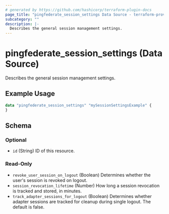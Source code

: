 ```yaml
---
# generated by https://github.com/hashicorp/terraform-plugin-docs
page_title: "pingfederate_session_settings Data Source - terraform-provider-pingfederate"
subcategory: ""
description: |-
  Describes the general session management settings.
---
```


# pingfederate_session_settings (Data Source)

Describes the general session management settings.

## Example Usage

```terraform
data "pingfederate_session_settings" "mySessionSettingsExample" {
}
```

<!-- schema generated by tfplugindocs -->
## Schema

### Optional

- `id` (String) ID of this resource.

### Read-Only

- `revoke_user_session_on_logout` (Boolean) Determines whether the user's session is revoked on logout.
- `session_revocation_lifetime` (Number) How long a session revocation is tracked and stored, in minutes.
- `track_adapter_sessions_for_logout` (Boolean) Determines whether adapter sessions are tracked for cleanup during single logout. The default is false.
